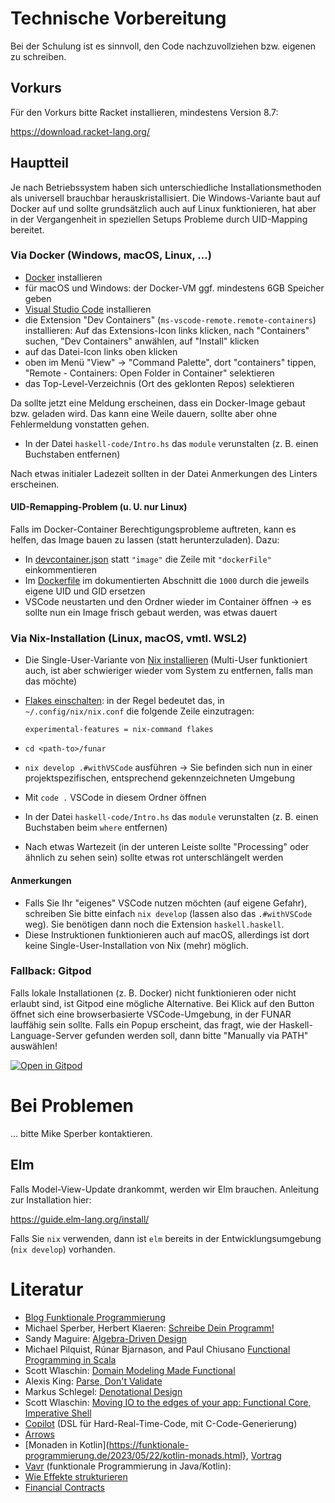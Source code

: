 # Technische Vorbereitung

Bei der Schulung ist es sinnvoll, den Code nachzuvollziehen bzw. eigenen zu
schreiben.

## Vorkurs

Für den Vorkurs bitte Racket installieren, mindestens Version 8.7:

https://download.racket-lang.org/

## Hauptteil

Je nach Betriebssystem haben sich unterschiedliche Installationsmethoden als
universell brauchbar herauskristallisiert. Die Windows-Variante baut auf Docker
auf und sollte grundsätzlich auch auf Linux funktionieren, hat aber in der
Vergangenheit in speziellen Setups Probleme durch UID-Mapping bereitet.

### Via Docker (Windows, macOS, Linux, ...)

- [Docker](https://www.docker.com/) installieren
- für macOS und Windows: der Docker-VM ggf. mindestens 6GB Speicher geben
- [Visual Studio Code](https://code.visualstudio.com/download) installieren
- die Extension "Dev Containers" (`ms-vscode-remote.remote-containers`)
  installieren: Auf das Extensions-Icon links klicken, nach "Containers" suchen,
  "Dev Containers" anwählen, auf "Install" klicken
- auf das Datei-Icon links oben klicken
- oben im Menü "View" -> "Command Palette", dort "containers" tippen, "Remote -
  Containers: Open Folder in Container" selektieren
- das Top-Level-Verzeichnis (Ort des geklonten Repos) selektieren

Da sollte jetzt eine Meldung erscheinen, dass ein Docker-Image gebaut bzw.
geladen wird. Das kann eine Weile dauern, sollte aber ohne Fehlermeldung
vonstatten gehen.

- In der Datei `haskell-code/Intro.hs` das `module` verunstalten (z. B. einen
  Buchstaben entfernen)

Nach etwas initialer Ladezeit sollten in der Datei Anmerkungen des Linters
erscheinen.

#### UID-Remapping-Problem (u. U. nur Linux)

Falls im Docker-Container Berechtigungsprobleme auftreten, kann es helfen, das
Image bauen zu lassen (statt herunterzuladen). Dazu:

- In [devcontainer.json](./.devcontainer/devcontainer.json) statt `"image"` die
  Zeile mit `"dockerFile"` einkommentieren
- Im [Dockerfile](./.devcontainer/Dockerfile) im dokumentierten Abschnitt die
  `1000` durch die jeweils eigene UID und GID ersetzen
- VSCode neustarten und den Ordner wieder im Container öffnen -> es sollte nun
  ein Image frisch gebaut werden, was etwas dauert

### Via Nix-Installation (Linux, macOS, vmtl. WSL2)

- Die Single-User-Variante von [Nix
  installieren](https://nixos.org/download.html#nix-install-linux) (Multi-User
  funktioniert auch, ist aber schwieriger wieder vom System zu entfernen, falls
  man das möchte)
- [Flakes einschalten](https://nixos.wiki/wiki/Flakes): in der Regel bedeutet
  das, in `~/.config/nix/nix.conf` die folgende Zeile einzutragen:

  ```
  experimental-features = nix-command flakes
  ```

- `cd <path-to>/funar`
- `nix develop .#withVSCode` ausführen -> Sie befinden sich nun in einer
  projektspezifischen, entsprechend gekennzeichneten Umgebung
- Mit `code .` VSCode in diesem Ordner öffnen
- In der Datei `haskell-code/Intro.hs` das `module` verunstalten (z. B. einen
  Buchstaben beim `where` entfernen)
- Nach etwas Wartezeit (in der unteren Leiste sollte "Processing" oder ähnlich
  zu sehen sein) sollte etwas rot unterschlängelt werden

#### Anmerkungen

- Falls Sie Ihr "eigenes" VSCode nutzen möchten (auf eigene Gefahr), schreiben
  Sie bitte einfach `nix develop` (lassen also das `.#withVSCode` weg). Sie
  benötigen dann noch die Extension `haskell.haskell`.
- Diese Instruktionen funktionieren auch auf macOS, allerdings ist dort keine
  Single-User-Installation von Nix (mehr) möglich.

### Fallback: Gitpod

Falls lokale Installationen (z. B. Docker) nicht funktionieren oder nicht
erlaubt sind, ist Gitpod eine mögliche Alternative. Bei Klick auf den Button
öffnet sich eine browserbasierte VSCode-Umgebung, in der FUNAR lauffähig sein
sollte. Falls ein Popup erscheint, das fragt, wie der Haskell-Language-Server
gefunden werden soll, dann bitte "Manually via PATH" auswählen!

[![Open in Gitpod](https://gitpod.io/button/open-in-gitpod.svg)](https://gitpod.io/#https://github.com/active-group/funar)

# Bei Problemen

... bitte Mike Sperber kontaktieren.

## Elm

Falls Model-View-Update drankommt, werden wir Elm brauchen. Anleitung zur
Installation hier:

https://guide.elm-lang.org/install/

Falls Sie `nix` verwenden, dann ist `elm` bereits in der Entwicklungsumgebung
(`nix develop`) vorhanden.

# Literatur

- [Blog Funktionale Programmierung](https://funktionale-programmierung.de/)
- Michael Sperber, Herbert Klaeren: [Schreibe Dein Programm!](https://www.deinprogramm.de/sdp/)
- Sandy Maguire: [Algebra-Driven Design](https://leanpub.com/algebra-driven-design)
- Michael Pilquist, Rúnar Bjarnason, and Paul Chiusano [Functional Programming in Scala](https://www.manning.com/books/functional-programming-in-scala-second-edition)
- Scott Wlaschin: [Domain Modeling Made Functional](https://pragprog.com/titles/swdddf/domain-modeling-made-functional/)
- Alexis King: [Parse, Don't Validate](https://lexi-lambda.github.io/blog/2019/11/05/parse-don-t-validate/)
- Markus Schlegel: [Denotational Design](https://funktionale-programmierung.de/2024/02/27/denotational-design-01.html)
- Scott Wlaschin: [Moving IO to the edges of your app: Functional Core, Imperative Shell](https://www.youtube.com/watch?v=P1vES9AgfC4)
- [Copilot](https://copilot-language.github.io/) (DSL für Hard-Real-Time-Code, mit C-Code-Generierung)
- [Arrows](https://www.haskell.org/arrows/)
- [Monaden in Kotlin](https://funktionale-programmierung.de/2023/05/22/kotlin-monads.html}, [Vortrag](https://www.youtube.com/watch?v=yaxQACdn8qI)
- [Vavr](https://vavr.io/) (funktionale Programmierung in Java/Kotlin):
- [Wie Effekte strukturieren](https://www.youtube.com/watch?v=Yx8z9M7XHu0)
- [Financial Contracts](https://www.microsoft.com/en-us/research/publication/composing-contracts-an-adventure-in-financial-engineering/)


<!-- Local Variables: -->
<!-- fill-column: 80 -->
<!-- End: -->
